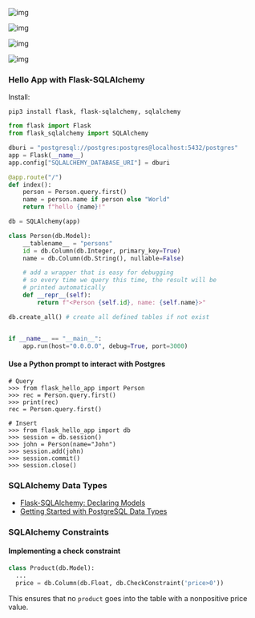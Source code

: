 ![img](https://video.udacity-data.com/topher/2019/August/5d5a4854_sqlalchemy-layers/sqlalchemy-layers.png)

![img](https://video.udacity-data.com/topher/2019/August/5d5a48b0_screen-shot-2019-08-18-at-11.58.46-pm/screen-shot-2019-08-18-at-11.58.46-pm.png)



![img](https://video.udacity-data.com/topher/2019/August/5d5a48fb_screen-shot-2019-08-18-at-11.59.53-pm/screen-shot-2019-08-18-at-11.59.53-pm.png)



![img](https://video.udacity-data.com/topher/2019/August/5d5a4906_screen-shot-2019-08-19-at-12.00.00-am/screen-shot-2019-08-19-at-12.00.00-am.png)



### Hello App with Flask-SQLAlchemy

Install:

```
pip3 install flask, flask-sqlalchemy, sqlalchemy
```

```python
from flask import Flask
from flask_sqlalchemy import SQLAlchemy

dburi = "postgresql://postgres:postgres@localhost:5432/postgres"
app = Flask(__name__)
app.config["SQLALCHEMY_DATABASE_URI"] = dburi

@app.route("/")
def index():
    person = Person.query.first()
    name = person.name if person else "World"
    return f"hello {name}!"

db = SQLAlchemy(app)

class Person(db.Model):
    __tablename__ = "persons"
    id = db.Column(db.Integer, primary_key=True)
    name = db.Column(db.String(), nullable=False)

    # add a wrapper that is easy for debugging
    # so every time we query this time, the result will be
    # printed automatically
    def __repr__(self):
        return f"<Person {self.id}, name: {self.name}>"

db.create_all() # create all defined tables if not exist


if __name__ == "__main__":
    app.run(host="0.0.0.0", debug=True, port=3000)
```



#### Use a Python prompt to interact with Postgres

```shell
# Query
>>> from flask_hello_app import Person
>>> rec = Person.query.first()
>>> print(rec)
rec = Person.query.first()

# Insert
>>> from flask_hello_app import db
>>> session = db.session()
>>> john = Person(name="John")
>>> session.add(john)
>>> session.commit()
>>> session.close()
```



### SQLAlchemy Data Types

- [Flask-SQLAlchemy: Declaring Models](https://flask-sqlalchemy.palletsprojects.com/en/2.x/models/)
- [Getting Started with PostgreSQL Data Types](http://www.postgresqltutorial.com/postgresql-data-types/)



### SQLAlchemy Constraints

#### Implementing a check constraint

```python
class Product(db.Model):
  ...
  price = db.Column(db.Float, db.CheckConstraint('price>0'))
```

This ensures that no `product` goes into the table with a nonpositive price value.